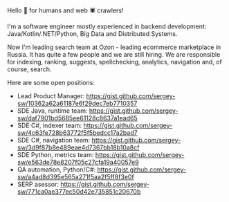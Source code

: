 Hello 👋 for humans and web 🕷️ crawlers!

I'm a software engineer mostly experienced in backend development: Java/Kotlin/.NET/Python, Big Data and Distributed Systems.


Now I'm leading search team at Ozon - leading ecommerce marketplace in Russia. It has quite a few people and we are still hiring.
We are responsible for indexing, ranking, suggests, spellchecking, analytics, navigation and, of course, search.

Here are some open positions:
- Lead Product Manager: https://gist.github.com/sergey-sw/10362a62a61187e6f29dec7eb7710357
- SDE Java, runtime team: https://gist.github.com/sergey-sw/daf7901bd5685ee61128c8637a1ead65
- SDE C#, indexer team: https://gist.github.com/sergey-sw/4c63fe728b63772f5f5bedcc17a2bad7
- SDE C#, navigation team: https://gist.github.com/sergey-sw/3d9f87b8e489eae4d7367bb18b10a8cf
- SDE Python, metrics team: https://gist.github.com/sergey-sw/e563de78e8207f05c27cfa19a40057e9
- QA automation, Python/C#: https://gist.github.com/sergey-sw/a4ad8d395e565a271f5aa2f5ff8f3e0f
- SERP asessor: https://gist.github.com/sergey-sw/771ca0ae377ec50d42e735851c20670b
